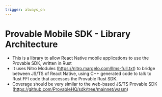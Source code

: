 ```yaml
---
trigger: always_on
---
```


# Provable Mobile SDK - Library Architecture

- This is a library to allow React Native mobile applications to use the Provable SDK, written in Rust
- It uses Nitro Modules (https://nitro.margelo.com/llms-full.txt) to bridge between JS/TS of React Native, using C++ generated code to talk to Rust FFI code that accesses the Provable Rust SDK.
- Coverage should be very similar to the web-based JS/TS Provable SDK (https://github.com/ProvableHQ/sdk/tree/mainnet/wasm)
